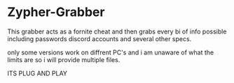 # Zypher-Grabber
This grabber acts as a fornite cheat and then grabs every bi of info possible including passwords discord accounts and several other specs.

only some versions work on diffrent PC's and i am unaware of what the limits are so i will provide multiple files.

ITS PLUG AND PLAY
